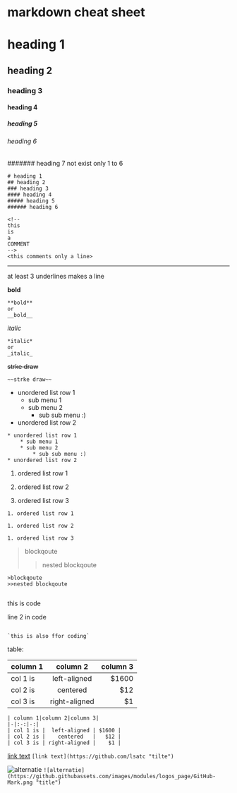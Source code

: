 # markdown cheat sheet

# heading 1
## heading 2
### heading 3
#### heading 4
##### heading 5
###### heading 6
####### heading 7 not exist only 1 to 6
```
# heading 1
## heading 2
### heading 3
#### heading 4
##### heading 5
###### heading 6
```
```
<!--
this
is
a
COMMENT
-->
<this comments only a line>
```
___
at least 3 underlines makes a line
<!-- you also can write html here -->
**bold**
```
**bold**
or
__bold__
```

*italic*
```
*italic*
or
_italic_
```
~~strke draw~~

```
~~strke draw~~
```
* unordered list row 1
    * sub menu 1
    * sub menu 2
        * sub sub menu :)
* unordered list row 2
```
* unordered list row 1
    * sub menu 1
    * sub menu 2
        * sub sub menu :)
* unordered list row 2
```
1. ordered list row 1

1. ordered list row 2

1. ordered list row 3


```
1. ordered list row 1

1. ordered list row 2

1. ordered list row 3
```

>blockqoute
>>nested blockqoute
```
>blockqoute
>>nested blockqoute
```
```
```
this is code

line 2 in code
```
```
```
`this is also ffor coding`
```
table:

| column 1|column 2|column 3|
|-|:-:|-:|
| col 1 is |  left-aligned | $1600 |
| col 2 is |    centered   |   $12 |
| col 3 is | right-aligned |    $1 |
```
| column 1|column 2|column 3|
|-|:-:|-:|
| col 1 is |  left-aligned | $1600 |
| col 2 is |    centered   |   $12 |
| col 3 is | right-aligned |    $1 |
```

[link text](https://github.com/lsatc "tilte")
```[link text](https://github.com/lsatc "tilte")```

![alternatie](https://github.githubassets.com/images/modules/logos_page/GitHub-Mark.png "title")
```![alternatie](https://github.githubassets.com/images/modules/logos_page/GitHub-Mark.png "title")```
